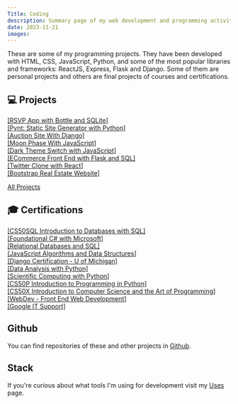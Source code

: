 ```yaml
---
Title: Coding
description: Summary page of my web development and programming activity
date: 2023-11-21
images:
---
```


These are some of my programming projects. They have been developed with HTML, CSS, JavaScript, Python, and some of the most popular libraries and frameworks: ReactJS, Express, Flask and Django. Some of them are personal projects and others are final projects of courses and certifications. 

<h2>💻 Projects</h2>
    <p class="list bullet">
      <i class="fa-solid fa-database"></i> <a href="/code/bottle-sql/">[RSVP App with Bottle and SQLite]</a><br />
      <i class="fab fa-python"></i> <a href="/code/pynt/">[Pynt: Static Site Generator with Python]</a><br />
      <i class="fab fa-python"></i> <a href="/code/commerce/">[Auction Site With Django]</a><br />
      <i class="fab fa-js"></i> <a href="/code/moon/">[Moon Phase With JavaScript]</a><br />
      <i class="fab fa-js"></i> <a href="/code/dark/">[Dark Theme Switch with JavaScript]</a><br />
      <i class="fab fa-python"></i> <a href="/code/flaskecomm/">[ECommerce Front End with Flask and SQL]</a><br />
      <i class="fab fa-react"></i> <a href="/code/micro-blog/">[Twitter Clone with React]</a><br /> 
      <i class="fab fa-html5"></i> <a href="/code/rei/">[Bootstrap Real Estate Website]</a><br />
      </p>
      <p><a href="/code/">All Projects</a></p>

<h2 id="certifications">🎓 Certifications</h2>
<p class="list bullet">
  <i class="fa-solid fa-database"></i> <a href="https://certificates.cs50.io/f66eedcb-f7d7-4d59-93e1-3170943b6108.pdf?size=letter">[CS50SQL Introduction to Databases with SQL]</a><br />
  <i class="fa-solid fa-gear"></i> <a href="https://www.freecodecamp.org/certification/mariobox/foundational-c-sharp-with-microsoft">[Foundational C# with Microsoft]</a><br />
  <i class="fa-solid fa-database"></i> <a href="https://www.freecodecamp.org/certification/mariobox/relational-database-v8">[Relational Databases and SQL]</a><br />
  <i class="fab fa-js"></i> <a href="https://www.freecodecamp.org/certification/mariobox/javascript-algorithms-and-data-structures">[JavaScript Algorithms and Data Structures]</a><br />
  <i class="fa-solid fa-gear"></i> <a href="https://coursera.org/share/0168b3865fa7c7107114726e339d71a6">[Django Certification - U of Michigan]</a><br />
  <i class="far fa-chart-bar"></i> <a href="https://freecodecamp.org/certification/mariobox/data-analysis-with-python-v7">[Data Analysis with Python]</a><br />
  <i class="fab fa-python"></i> <a href="https://www.freecodecamp.org/certification/mariobox/scientific-computing-with-python-v7">[Scientific Computing with Python]</a><br />
  <i class="fab fa-python"></i> <a href="https://certificates.cs50.io/bc8a572e-b437-4d8a-afc3-6494a43d071a">[CS50P Introduction to Programming in Python]</a><br />
  <i class="far fa-lightbulb"></i> <a href="https://certificates.cs50.io/abafad49-e763-4717-bd13-b476b8ca9e68.pdf?size=letter">[CS50X Introduction to Computer Science and the Art of Programming]</a><br />
  <i class="fab fa-html5"></i> <a href="https://drive.google.com/file/d/19JRfNwXkCyZfpyccF2Ol1QaXqsk4jXeA/view?usp=sharing">[WebDev - Front End Web Development]</a><br />
  <i class="fab fa-google"></i> <a href="https://www.coursera.org/account/accomplishments/specialization/certificate/FCRCG62QHYBN">[Google IT Support]</a><br />
</p>

<h2>Github</h2>
<p>
  You can find repositories of these and other projects in <a href="https://github.com/mariobox/">Github</a>.
</P>

<h2>Stack</h2>
<p>
  If you're curious about what tools I'm using for development visit my <a href="/uses/">Uses</a> page.
</p>